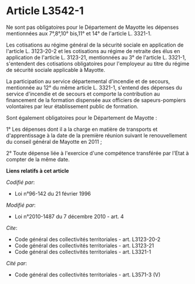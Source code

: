 # Article L3542-1

Ne sont pas obligatoires pour le Département de Mayotte les dépenses mentionnées aux 7°,8°,10° bis,11° et 14° de l'article L.
3321-1. 

Les cotisations au régime général de la sécurité sociale en application de l'article L. 3123-20-2 et les cotisations au
régime de retraite des élus en application de l'article L. 3123-21, mentionnées au 3° de l'article L. 3321-1, s'entendent des
cotisations obligatoires pour l'employeur au titre du régime de sécurité sociale applicable à Mayotte. 

La participation au service départemental d'incendie et de secours, mentionnée au 12° du même article L. 3321-1, s'entend des
dépenses du service d'incendie et de secours et comporte la contribution au financement de la formation dispensée aux
officiers de sapeurs-pompiers volontaires par leur établissement public de formation. 

Sont également obligatoires pour le Département de Mayotte : 

1° Les dépenses dont il a la charge en matière de transports et d'apprentissage à la date de la première réunion suivant le
renouvellement du conseil général de Mayotte en 2011 ; 

2° Toute dépense liée à l'exercice d'une compétence transférée par l'Etat à compter de la même date.

**Liens relatifs à cet article**

_Codifié par_:

  - Loi n°96-142 du 21 février 1996

_Modifié par_:

  - Loi n°2010-1487 du 7 décembre 2010 - art. 4

_Cite_:

  - Code général des collectivités territoriales - art. L3123-20-2
  - Code général des collectivités territoriales - art. L3123-21
  - Code général des collectivités territoriales - art. L3321-1

_Cité par_:

  - Code général des collectivités territoriales - art. L3571-3 (V)
